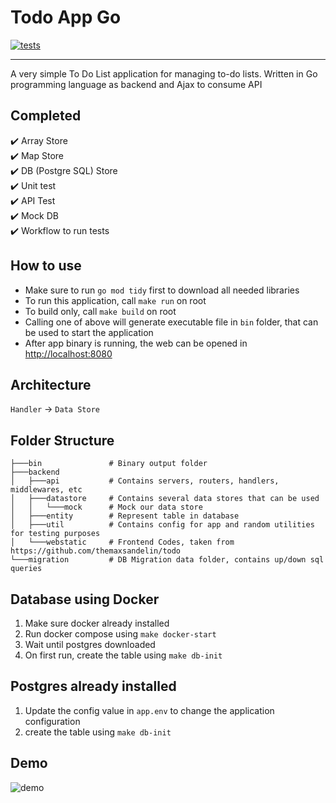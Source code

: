 # Todo App Go
[![tests](https://github.com/SemmiDev/todo-app-go/actions/workflows/test.yml/badge.svg)](https://github.com/SemmiDev/todo-app-go/actions/workflows/test.yml)

---
A very simple To Do List application for managing to-do lists. Written in Go programming language as backend and Ajax to consume API

## Completed
:heavy_check_mark: Array Store\
:heavy_check_mark: Map Store\
:heavy_check_mark: DB (Postgre SQL) Store\
:heavy_check_mark: Unit test\
:heavy_check_mark: API Test\
:heavy_check_mark: Mock DB\
:heavy_check_mark: Workflow to run tests

## How to use
- Make sure to run `go mod tidy` first to download all needed libraries
- To run this application, call `make run` on root
- To build only, call `make build` on root
- Calling one of above will generate executable file in `bin` folder, that can be used to start the application
- After app binary is running, the web can be opened in [http://localhost:8080](http://localhost:8080/)

## Architecture
`Handler` -> `Data Store`

## Folder Structure
```
├───bin               # Binary output folder
├───backend
│   ├───api           # Contains servers, routers, handlers, middlewares, etc                   
│   ├───datastore     # Contains several data stores that can be used                       
│   │   └───mock      # Mock our data store
│   ├───entity        # Represent table in database
│   ├───util          # Contains config for app and random utilities for testing purposes 
│   └───webstatic     # Frontend Codes, taken from https://github.com/themaxsandelin/todo
└───migration         # DB Migration data folder, contains up/down sql queries
```

## Database using Docker
1. Make sure docker already installed
2. Run docker compose using `make docker-start`
3. Wait until postgres downloaded
4. On first run, create the table using `make db-init`

## Postgres already installed
1. Update the config value in `app.env` to change the application configuration
2. create the table using `make db-init`

## Demo
![demo](https://github.com/SemmiDev/todo-app-go/blob/main/.github/assets/demo.gif)
